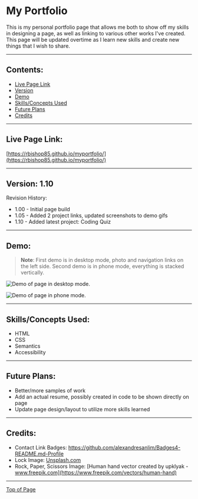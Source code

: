 # **My Portfolio**

This is my personal portfolio page that allows me both to show off my skills in designing a page, as well as linking to various other works I've created.  This page will be updated overtime as I learn new skills and create new things that I wish to share.

---

## Contents:
* [Live Page Link](#live-page-link)
* [Version](#version-10)
* [Demo](#demo)
* [Skills/Concepts Used](#skillsconcepts-used)
* [Future Plans](#future-plans)
* [Credits](#credits)

---

## Live Page Link:

[https://rbishop85.github.io/myportfolio/](https://rbishop85.github.io/myportfolio/)

---

## Version: 1.10

Revision History:
* 1.00 - Initial page build
* 1.05 - Added 2 project links, updated screenshots to demo gifs
* 1.10 - Added latest project: Coding Quiz

---

## Demo:

> **Note**: First demo is in desktop mode, photo and navigation links on the left side.  Second demo is in phone mode, everything is stacked vertically.

![Demo of page in desktop mode.](./assets/images/portdemo1.gif)

![Demo of page in phone mode.](./assets/images/portdemo2.gif)

---

## Skills/Concepts Used:
* HTML
* CSS
* Semantics
* Accessibility

---

## Future Plans:

* Better/more samples of work
* Add an actual resume, possibly created in code to be shown directly on page
* Update page design/layout to utilize more skills learned

---

## Credits:

* Contact Link Badges: https://github.com/alexandresanlim/Badges4-README.md-Profile
* Lock Image: [Unsplash.com](https://unsplash.com/)
* Rock, Paper, Scissors Image: [Human hand vector created by upklyak - www.freepik.com](https://www.freepik.com/vectors/human-hand)

---

[Top of Page](#my-portfolio)
